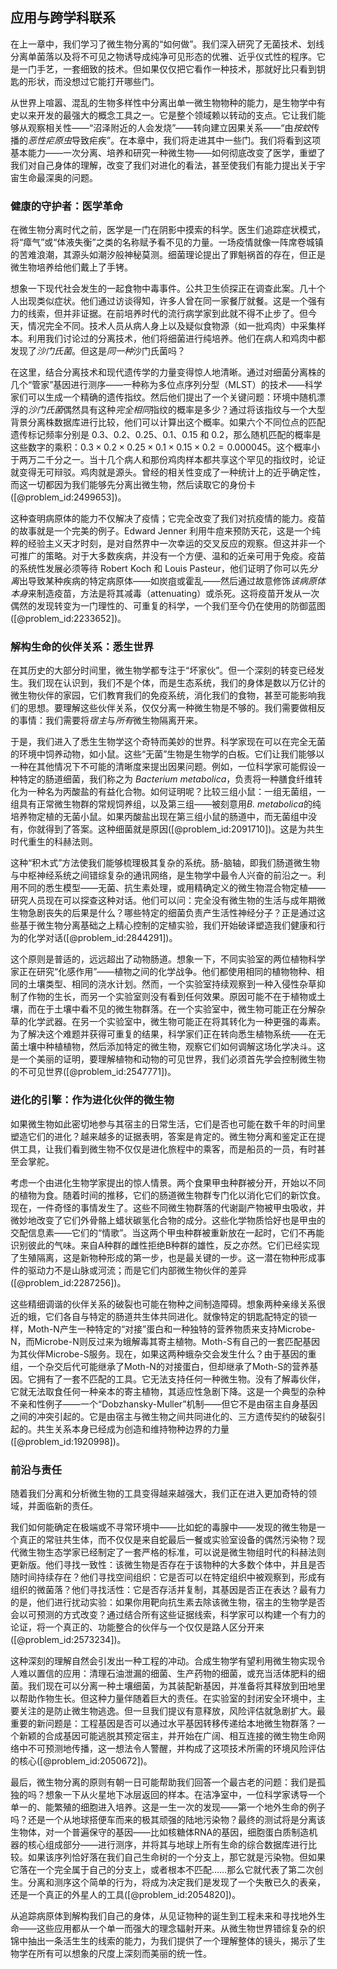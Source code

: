 ## 应用与跨学科联系

在上一章中，我们学习了微生物分离的“如何做”。我们深入研究了无菌技术、划线分离单菌落以及将不可见之物诱导成纯净可见形态的优雅、近乎仪式性的程序。它是一门手艺，一套细致的技术。但如果仅仅把它看作一种技术，那就好比只看到钥匙的形状，而没想过它能打开哪些门。

从世界上喧嚣、混乱的生物多样性中分离出单一微生物物种的能力，是生物学中有史以来开发的最强大的概念工具之一。它是整个领域赖以转动的支点。它让我们能够从观察相关性——“沼泽附近的人会发烧”——转向建立因果关系——“由*按蚊*传播的*恶性疟原虫*导致疟疾”。在本章中，我们将走进其中一些门。我们将看到这项基本能力——一次分离、培养和研究一种微生物——如何彻底改变了医学，重塑了我们对自己身体的理解，改变了我们对进化的看法，甚至使我们有能力提出关于宇宙生命最深奥的问题。

### 健康的守护者：医学革命

在微生物分离时代之前，医学是一门在阴影中摸索的科学。医生们追踪症状模式，将“瘴气”或“体液失衡”之类的名称赋予看不见的力量。一场疫情就像一阵席卷城镇的苦难浪潮，其源头如潮汐般神秘莫测。细菌理论提出了罪魁祸首的存在，但正是微生物培养给他们戴上了手铐。

想象一下现代社会发生的一起食物中毒事件。公共卫生侦探正在调查此案。几十个人出现类似症状。他们通过访谈得知，许多人曾在同一家餐厅就餐。这是一个强有力的线索，但并非证据。在前培养时代的流行病学家到此就不得不止步了。但今天，情况完全不同。技术人员从病人身上以及疑似食物源（如一批鸡肉）中采集样本。利用我们讨论过的分离技术，他们将细菌进行纯培养。他们在病人和鸡肉中都发现了*沙门氏菌*。但这是*同一种*沙门氏菌吗？

在这里，结合分离技术和现代遗传学的力量变得惊人地清晰。通过对细菌分离株的几个“管家”基因进行测序——一种称为多位点序列分型（MLST）的技术——科学家们可以生成一个精确的遗传指纹。然后他们提出了一个关键问题：环境中随机漂浮的*沙门氏菌*偶然具有这种*完全相同*指纹的概率是多少？通过将该指纹与一个大型背景分离株数据库进行比较，他们可以计算出这个概率。如果六个不同位点的匹配遗传标记频率分别是 $0.3$、$0.2$、$0.25$、$0.1$、$0.15$ 和 $0.2$，那么随机匹配的概率是这些数字的乘积：$0.3 \times 0.2 \times 0.25 \times 0.1 \times 0.15 \times 0.2 = 0.000045$。这个概率小于两万二千分之一。当十几个病人和那份鸡肉样本都共享这个罕见的指纹时，论证就变得无可辩驳。鸡肉就是源头。曾经的相关性变成了一种统计上的近乎确定性，而这一切都因为我们能够先分离出微生物，然后读取它的身份卡([@problem_id:2499653])。

这种查明病原体的能力不仅解决了疫情；它完全改变了我们对抗疫情的能力。疫苗的故事就是一个完美的例子。Edward Jenner 利用牛痘来预防天花，这是一个纯粹的经验主义天才时刻，是对自然界中一次幸运的交叉反应的观察。但这并非一个可推广的策略。对于大多数疾病，并没有一个方便、温和的近亲可用于免疫。疫苗的系统性发展必须等待 Robert Koch 和 Louis Pasteur，他们证明了你可以先*分离*出导致某种疾病的特定病原体——如炭疽或霍乱——然后通过故意修饰*该病原体本身*来制造疫苗，方法是将其减毒（attenuating）或杀死。这将疫苗开发从一次偶然的发现转变为一门理性的、可重复的科学，一个我们至今仍在使用的防御蓝图([@problem_id:2233652])。

### 解构生命的伙伴关系：悉生世界

在其历史的大部分时间里，微生物学都专注于“坏家伙”。但一个深刻的转变已经发生。我们现在认识到，我们不是个体，而是生态系统，我们的身体是数以万亿计的微生物伙伴的家园，它们教育我们的免疫系统，消化我们的食物，甚至可能影响我们的思想。要理解这些伙伴关系，仅仅分离一种微生物是不够的。我们需要做相反的事情：我们需要将*宿主*与*所有*微生物隔离开来。

于是，我们进入了悉生生物学这个奇特而美妙的世界。科学家现在可以在完全无菌的环境中饲养动物，如小鼠。这些“无菌”生物是生物学的白板。它们让我们能够以一种在其他情况下不可能的清晰度来提出因果问题。例如，一位科学家可能假设一种特定的肠道细菌，我们称之为 *Bacterium metabolica*，负责将一种膳食纤维转化为一种名为丙酸盐的有益化合物。如何证明呢？比较三组小鼠：一组无菌组，一组具有正常微生物群的常规饲养组，以及第三组——被刻意用*B. metabolica*的纯培养物定植的无菌小鼠。如果丙酸盐出现在第三组小鼠的肠道中，而无菌组中没有，你就得到了答案。这种细菌就是原因([@problem_id:2091710])。这是为共生时代重生的科赫法则。

这种“积木式”方法使我们能够梳理极其复杂的系统。肠-脑轴，即我们肠道微生物与中枢神经系统之间错综复杂的通讯网络，是生物学中最令人兴奋的前沿之一。利用不同的悉生模型——无菌、抗生素处理，或用精确定义的微生物混合物定植——研究人员现在可以探查这种对话。他们可以问：完全没有微生物的生活与成年期微生物急剧丧失的后果是什么？哪些特定的细菌负责产生活性神经分子？正是通过这些基于微生物分离基础之上精心控制的定植实验，我们开始破译塑造我们健康和行为的化学对话([@problem_id:2844291])。

这个原则是普适的，远远超出了动物肠道。想象一下，不同实验室的两位植物科学家正在研究“化感作用”——植物之间的化学战争。他们都使用相同的植物物种、相同的土壤类型、相同的浇水计划。然而，一个实验室持续观察到一种入侵性杂草抑制了作物的生长，而另一个实验室则没有看到任何效果。原因可能不在于植物或土壤，而在于土壤中看不见的微生物群落。在一个实验室中，微生物可能正在分解杂草的化学武器。在另一个实验室中，微生物可能正在将其转化为一种更强的毒素。为了解决这个难题并获得可重复的结果，科学家们正在转向悉生植物系统——在无菌土壤中种植植物，然后添加特定的微生物，观察它们如何调解这场化学决斗。这是一个美丽的证明，要理解植物和动物的可见世界，我们必须首先学会控制微生物的不可见世界([@problem_id:2547771])。

### 进化的引擎：作为进化伙伴的微生物

如果微生物如此密切地参与其宿主的日常生活，它们是否也可能在数千年的时间里塑造它们的进化？越来越多的证据表明，答案是肯定的。微生物分离和鉴定正在提供工具，让我们看到微生物不仅仅是进化旅程中的乘客，而是船员的一员，有时甚至会掌舵。

考虑一个由进化生物学家提出的惊人情景。两个食果甲虫种群被分开，开始以不同的植物为食。随着时间的推移，它们的肠道微生物群专门化以消化它们的新饮食。现在，一件奇怪的事情发生了。这些不同微生物群落的代谢副产物被甲虫吸收，并微妙地改变了它们外骨骼上蜡状碳氢化合物的成分。这些化学物质恰好也是甲虫的交配信息素——它们的“情歌”。当这两个甲虫种群被重新放在一起时，它们不再能识别彼此的气味。来自A种群的雌性拒绝B种群的雄性，反之亦然。它们已经实现了生殖隔离，这是新物种形成的第一步，也是最关键的一步。这一潜在物种形成事件的驱动力不是山脉或河流；而是它们内部微生物伙伴的差异([@problem_id:2287256])。

这些精细调谐的伙伴关系的破裂也可能在物种之间制造障碍。想象两种亲缘关系很近的蛾，它们各自与特定的肠道共生体共同进化。就像特定的钥匙配特定的锁一样，Moth-N产生一种特定的“对接”蛋白和一种独特的营养物质来支持Microbe-N，而Microbe-N则反过来为蛾解毒其寄主植物。Moth-S有自己的一套匹配基因为其伙伴Microbe-S服务。现在，如果这两种蛾杂交会发生什么？由于基因的重组，一个杂交后代可能继承了Moth-N的对接蛋白，但却继承了Moth-S的营养基因。它拥有了一套不匹配的工具。它无法支持任何一种微生物。没有了解毒伙伴，它就无法取食任何一种亲本的寄主植物，其适应性急剧下降。这是一个典型的杂种不亲和性例子——一个“Dobzhansky-Muller”机制——但它不是由宿主自身基因之间的冲突引起的。它是由宿主与微生物之间共同进化的、三方遗传契约的破裂引起的。共生关系本身已经成为创造和维持物种边界的力量([@problem_id:1920998])。

### 前沿与责任

随着我们分离和分析微生物的工具变得越来越强大，我们正在进入更加奇特的领域，并面临新的责任。

我们如何能确定在极端或不寻常环境中——比如蛇的毒腺中——发现的微生物是一个真正的常驻共生体，而不仅仅是来自蛇最后一餐或实验室设备的偶然污染物？现代微生物生态学家已经制定了一套严格的标准，可以说是微生物组时代的科赫法则更新版。他们寻找一致性：该微生物是否存在于该物种的大多数个体中，并且是否随时间持续存在？他们寻找空间组织：它是否可以在特定组织中被观察到，形成有组织的微菌落？他们寻找活性：它是否存活并复制，其基因是否正在表达？最有力的是，他们进行扰动实验：如果你用靶向抗生素去除该微生物，宿主的生物学是否会以可预测的方式改变？通过结合所有这些证据线索，科学家可以构建一个有力的论证，将一个真正的、功能整合的伙伴与一个仅仅是路人区分开来([@problem_id:2573234])。

这种深刻的理解自然会引发出一种工程的冲动。合成生物学有望利用微生物实现令人难以置信的应用：清理石油泄漏的细菌、生产药物的细菌，或充当活体肥料的细菌。我们现在可以分离一种土壤细菌，为其装配新基因，并准备将其释放到田地里以帮助作物生长。但这种力量伴随着巨大的责任。在实验室的封闭安全环境中，主要关注的是防止微生物逃逸。但一旦我们提议有意释放，风险评估就急剧扩大。最重要的新问题是：工程基因是否可以通过水平基因转移传递给本地微生物群落？一个新颖的合成基因可能逃脱其预定宿主，并开始在广阔、相互连接的微生物生命网络中不可预测地传播，这一想法令人警醒，并构成了这项技术所需的环境风险评估的核心([@problem_id:2050672])。

最后，微生物分离的原则有朝一日可能帮助我们回答一个最古老的问题：我们是孤独的吗？想象一下从火星地下冰层返回的样本。在洁净室中，一位科学家诱导一个单一的、能繁殖的细胞进入培养。这是一生一次的发现——第一个地外生命的例子吗？还是一个从地球搭便车而来的极其顽强的陆地污染物？最终的测试将是分离该生物体，对一个普遍保守的基因——比如核糖体RNA的基因，细胞蛋白质制造机器的核心组成部分——进行测序，并将其与地球上所有生命的综合数据库进行比较。如果该序列恰好落在我们自己生命树的一个分支上，那它就是污染物。但如果它落在一个完全属于自己的分支上，或者根本不匹配……那么它就代表了第二次创生。分离和测序这个简单的行为，将成为决定我们是发现了一个失散已久的表亲，还是一个真正的外星人的工具([@problem_id:2054820])。

从追踪病原体到解构我们自己的身体，从见证物种的诞生到工程未来和寻找地外生命——这些应用都从一个单一而强大的理念辐射开来。从微生物世界错综复杂的织锦中抽出一条活生生的线索的能力，为我们提供了一个理解整体的镜头，揭示了生物学在所有可以想象的尺度上深刻而美丽的统一性。